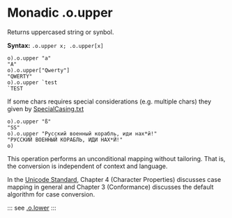 # Monadic .o.upper

Returns uppercased string or synbol.

**Syntax:** ```.o.upper x; .o.upper[x]```


```o
o).o.upper "a"
"A"
o).o.upper["Qwerty"]
"QWERTY"
o).o.upper `test
`TEST
```

If some chars requires special considerations (e.g. multiple chars) they given by 
[SpecialCasing.txt](https://www.unicode.org/Public/UCD/latest/ucd/SpecialCasing.txt)


```o
o).o.upper "ß"
"SS"
o).o.upper "Русский военный корабль, иди нах*й!"
"РУССКИЙ ВОЕННЫЙ КОРАБЛЬ, ИДИ НАХ*Й!"
o)
```

This operation performs an unconditional mapping without tailoring. That is, the conversion is independent of context and language.

In the [Unicode Standard](https://www.unicode.org/versions/latest/), Chapter 4 (Character Properties) 
discusses case mapping in general and Chapter 3 (Conformance) discusses the default algorithm for case conversion.

::: see
[.o.lower](/verbs/string/lower.md)
:::
